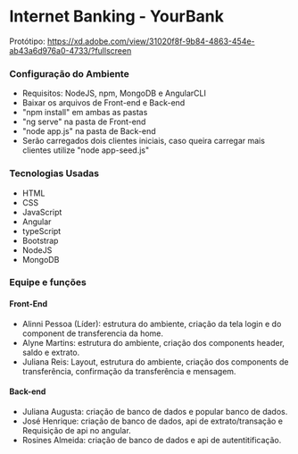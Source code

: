 # Internet Banking - YourBank

Protótipo: https://xd.adobe.com/view/31020f8f-9b84-4863-454e-ab43a6d976a0-4733/?fullscreen

### Configuração do Ambiente

- Requisitos: NodeJS, npm, MongoDB e AngularCLI
- Baixar os arquivos de Front-end e Back-end
- "npm install" em ambas as pastas
- "ng serve" na pasta de Front-end
- "node app.js" na pasta de Back-end
- Serão carregados dois clientes iniciais, caso queira carregar mais clientes utilize "node app-seed.js"

### Tecnologias Usadas

- HTML
- CSS
- JavaScript
- Angular
- typeScript
- Bootstrap
- NodeJS
- MongoDB

### Equipe e funções

#### Front-End

- Alinni Pessoa (Líder): estrutura do ambiente, criação da tela login e do component de transferencia da home.
- Alyne Martins: estrutura do ambiente, criação dos components header, saldo e extrato.
- Juliana Reis: Layout, estrutura do ambiente, criação dos components de transferência, confirmação da transferência e mensagem.

#### Back-end

- Juliana Augusta: criação de banco de dados e popular banco de dados.
- José Henrique: criação de banco de dados, api de extrato/transação e Requisição de api no angular.
- Rosines Almeida: criação de banco de dados e api de autentitificação.
